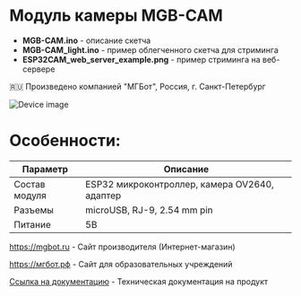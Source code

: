 # Модуль камеры MGB-CAM

- **MGB-CAM.ino** - описание скетча
- **MGB-CAM_light.ino** - пример облегченного скетча для стриминга
- **ESP32CAM_web_server_example.png** - пример стриминга на веб-сервере

🇷🇺 Произведено компанией "МГБот", Россия, г. Санкт-Петербург

![Device image](https://books.mgbot.ru/images/MGB-CAM.PNG)

# Особенности:

| Параметр    | Описание |
| ----------- | -----------|
| Состав модуля   | ESP32 микроконтроллер, камера OV2640, адаптер|
| Разъемы      | microUSB, RJ-9, 2.54 mm pin |
| Питание     | 5В|

https://mgbot.ru  - Сайт производителя (Интернет-магазин)

https://мгбот.рф  - Сайт для образовательных учреждений

[Ссылка на документацию](https://books.mgbot.ru/devices/MGB-CAM.pdf) - Техническая документация на продукт